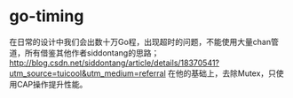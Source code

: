 # go-timing

在日常的设计中我们会出数十万Go程，出现超时的问题，不能使用大量chan管道，所有借鉴其他作者siddontang的思路；
http://blog.csdn.net/siddontang/article/details/18370541?utm_source=tuicool&utm_medium=referral
在他的基础上，去除Mutex，只使用CAP操作提升性能。
